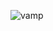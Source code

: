 ![vamp](https://github.com/Iecn/Iecn/blob/main/images/angelina_kapllani_2-removebg-preview.png?raw=true)
